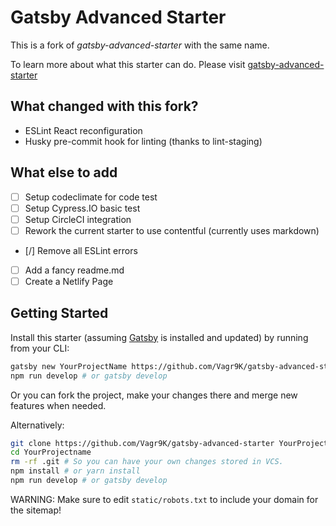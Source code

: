 # Gatsby Advanced Starter

This is a fork of _gatsby-advanced-starter_ with the same name.

To learn more about what this starter can do. Please visit [gatsby-advanced-starter](https://github.com/Vagr9K/gatsby-advanced-starter)

## What changed with this fork?

- ESLint React reconfiguration
- Husky pre-commit hook for linting (thanks to lint-staging)

## What else to add

- [ ] Setup codeclimate for code test
- [ ] Setup Cypress.IO basic test
- [ ] Setup CircleCI integration
- [ ] Rework the current starter to use contentful (currently uses markdown)
- [/] Remove all ESLint errors
- [ ] Add a fancy readme.md
- [ ] Create a Netlify Page

## Getting Started

Install this starter (assuming [Gatsby](https://github.com/gatsbyjs/gatsby/) is installed and updated) by running from your CLI:

```sh
gatsby new YourProjectName https://github.com/Vagr9K/gatsby-advanced-starter
npm run develop # or gatsby develop
```

Or you can fork the project, make your changes there and merge new features when needed.

Alternatively:

```sh
git clone https://github.com/Vagr9K/gatsby-advanced-starter YourProjectName # Clone the project
cd YourProjectname
rm -rf .git # So you can have your own changes stored in VCS.
npm install # or yarn install
npm run develop # or gatsby develop
```

WARNING: Make sure to edit `static/robots.txt` to include your domain for the sitemap!
